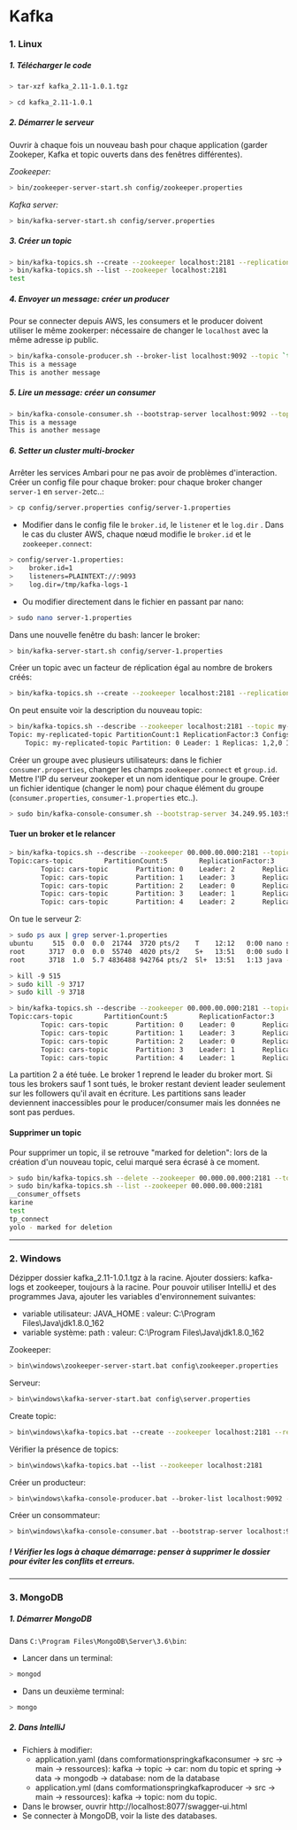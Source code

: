 
# Kafka

### 1. Linux

##### 1. Télécharger le code
```bash
> tar-xzf kafka_2.11-1.0.1.tgz

> cd kafka_2.11-1.0.1
```
##### 2. Démarrer le serveur
Ouvrir à chaque fois un nouveau bash pour chaque application (garder Zookeper, Kafka et topic ouverts dans des fenêtres différentes).

*Zookeeper:*
```bash
> bin/zookeeper-server-start.sh config/zookeeper.properties
```
*Kafka server:*
```bash
> bin/kafka-server-start.sh config/server.properties
```

##### 3. Créer un topic
```bash
> bin/kafka-topics.sh --create --zookeeper localhost:2181 --replication-factor 1 --partitions 1 --topic test
> bin/kafka-topics.sh --list --zookeeper localhost:2181
test
```
 ##### 4. Envoyer un message: créer un producer
Pour se connecter depuis AWS, les consumers et le producer doivent utiliser le même zookerper: nécessaire de changer le 
```localhost```  avec la même adresse ip public.
```bash
> bin/kafka-console-producer.sh --broker-list localhost:9092 --topic `test`
This is a message
This is another message
```
##### 5.  Lire un message: créer un consumer
```bash
> bin/kafka-console-consumer.sh --bootstrap-server localhost:9092 --topic test --from-beginning
This is a message
This is another message
```
##### 6. Setter un cluster multi-brocker
Arrêter les services Ambari pour ne pas avoir de problèmes d'interaction. 
Créer un config file pour chaque broker: pour chaque broker changer ```server-1``` en ```server-2```etc..:
```bash
> cp config/server.properties config/server-1.properties
```

* Modifier dans le config file le ```broker.id```, le ```listener``` et le ```log.dir``` . Dans le cas du cluster AWS, chaque nœud modifie le ```broker.id``` et le ```zookeeper.connect```:
```bash
> config/server-1.properties:
>    broker.id=1
>    listeners=PLAINTEXT://:9093
>    log.dir=/tmp/kafka-logs-1
```
* Ou modifier directement dans le fichier en passant par nano:
```bash
> sudo nano server-1.properties
```


Dans une nouvelle fenêtre du bash: lancer le broker:
```bash
> bin/kafka-server-start.sh config/server-1.properties
```
Créer un topic avec un facteur de réplication égal au nombre de brokers créés:
```bash
> bin/kafka-topics.sh --create --zookeeper localhost:2181 --replication-factor 3 --partitions 1 --topic my-replicated-topic
```
On peut ensuite voir la description du nouveau topic:
```bash
> bin/kafka-topics.sh --describe --zookeeper localhost:2181 --topic my-replicated-topic
Topic: my-replicated-topic PartitionCount:1 ReplicationFactor:3 Configs:
	Topic: my-replicated-topic Partition: 0 Leader: 1 Replicas: 1,2,0 Isr: 1,2,0
```

Créer un groupe avec plusieurs utilisateurs: dans le fichier ```consumer.properties```, changer les champs ```zookeeper.connect``` et  ```group.id```. Mettre l'IP du serveur zookeper et un nom identique pour le groupe. Créer un fichier identique (changer le nom) pour chaque élément du groupe (```consumer.properties```, ```consumer-1.properties``` etc..).

```bash
> sudo bin/kafka-console-consumer.sh --bootstrap-server 34.249.95.103:9092 --topic cars-topic --from-beginning --consumer.config config/consumer.properties
```

#### Tuer un broker et le relancer

```bash
> bin/kafka-topics.sh --describe --zookeeper 00.000.00.000:2181 --topic cars-topic
Topic:cars-topic        PartitionCount:5        ReplicationFactor:3     Configs:
        Topic: cars-topic       Partition: 0    Leader: 2       Replicas: 2,0,1 Isr: 2,0,1
        Topic: cars-topic       Partition: 1    Leader: 3       Replicas: 3,1,2 Isr: 3,1,2
        Topic: cars-topic       Partition: 2    Leader: 0       Replicas: 0,2,3 Isr: 0,2,3
        Topic: cars-topic       Partition: 3    Leader: 1       Replicas: 1,3,0 Isr: 1,3,0
        Topic: cars-topic       Partition: 4    Leader: 2       Replicas: 2,1,3 Isr: 2,1,3
```
On tue le serveur 2:
```bash
> sudo ps aux | grep server-1.properties
ubuntu     515  0.0  0.0  21744  3720 pts/2    T    12:12   0:00 nano server-1.properties
root      3717  0.0  0.0  55740  4020 pts/2    S+   13:51   0:00 sudo bin/kafka-server-start.sh config/server-1.properties
root      3718  1.0  5.7 4836488 942764 pts/2  Sl+  13:51   1:13 java -Xmx1G -Xms1G -server -XX:+UseG1GC 

> kill -9 515
> sudo kill -9 3717
> sudo kill -9 3718
 ```

```bash
> bin/kafka-topics.sh --describe --zookeeper 00.000.00.000:2181 --topic cars-topic
Topic:cars-topic        PartitionCount:5        ReplicationFactor:3     Configs:
        Topic: cars-topic       Partition: 0    Leader: 0       Replicas: 2,0,1 Isr: 0,1,2
        Topic: cars-topic       Partition: 1    Leader: 3       Replicas: 3,1,2 Isr: 3,1,2
        Topic: cars-topic       Partition: 2    Leader: 0       Replicas: 0,2,3 Isr: 0,3,2
        Topic: cars-topic       Partition: 3    Leader: 1       Replicas: 1,3,0 Isr: 1,3,0
        Topic: cars-topic       Partition: 4    Leader: 1       Replicas: 2,1,3 Isr: 1,3,2
```
La partition 2 a été tuée.  Le broker 1 reprend le leader du broker mort.
Si tous les brokers sauf 1 sont tués, le broker restant devient leader seulement sur les followers qu'il avait en écriture. Les partitions sans leader deviennent inaccessibles pour le producer/consumer mais les données ne sont pas perdues.   

#### Supprimer un topic
Pour supprimer un topic, il se retrouve "marked for deletion": lors de la création d'un nouveau topic, celui marqué sera écrasé à ce moment.
```bash
> sudo bin/kafka-topics.sh --delete --zookeeper 00.000.00.000:2181 --topic yolo
> sudo bin/kafka-topics.sh --list --zookeeper 00.000.00.000:2181
__consumer_offsets
karine
test
tp_connect
yolo - marked for deletion
 ```
 
-------------------------------
### 2. Windows

Dézipper dossier kafka_2.11-1.0.1.tgz à la racine. Ajouter dossiers: kafka-logs et zookeeper, toujours à la racine. 
Pour pouvoir utiliser IntelliJ et des programmes Java, ajouter les variables d'environnement suivantes:
* variable utilisateur: JAVA_HOME : valeur: C:\Program Files\Java\jdk1.8.0_162
* variable système: path :  valeur: C:\Program Files\Java\jdk1.8.0_162

Zookeeper:
```bash
> bin\windows\zookeeper-server-start.bat config\zookeeper.properties
```

Serveur:
```bash
> bin\windows\kafka-server-start.bat config\server.properties
```

Create topic:
```bash
> bin\windows\kafka-topics.bat --create --zookeeper localhost:2181 --replication-factor 1 --partitions 1 --topic test
```

Vérifier la présence de topics:
```bash
> bin\windows\kafka-topics.bat --list --zookeeper localhost:2181
```

Créer un producteur:
```bash
> bin\windows\kafka-console-producer.bat --broker-list localhost:9092 --topic test
```

Créer un consommateur:
```bash
> bin\windows\kafka-console-consumer.bat --bootstrap-server localhost:9092 --topic test --from-beginning
```
##### ! Vérifier les logs à chaque démarrage: penser à supprimer le dossier pour éviter les conflits et erreurs.


-----------------------------------------------
### 3. MongoDB

##### 1. Démarrer MongoDB
Dans ```C:\Program Files\MongoDB\Server\3.6\bin```:
* Lancer dans un terminal: 
```bash
> mongod
```
* Dans un deuxième terminal:
```bash
> mongo
```

##### 2. Dans IntelliJ

* Fichiers à modifier:
	* application.yaml (dans comformationspringkafkaconsumer -> src -> main -> ressources): kafka -> topic -> car: nom du topic et spring -> data -> mongodb -> database: nom de la database
	* application.yml (dans comformationspringkafkaproducer -> src -> main -> ressources): kafka -> topic: nom du topic.
* Dans le browser, ouvrir http://localhost:8077/swagger-ui.html
* Se connecter à MongoDB, voir la liste des databases.

